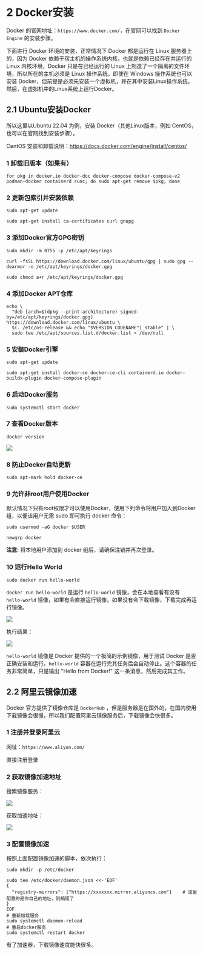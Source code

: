 # 2 Docker安装

Docker 的官网地址：`https://www.docker.com/`，在官网可以找到 `Docker Engine` 的安装步骤。

下面进行 Docker 环境的安装，正常情况下 Docker 都是运行在 Linux 服务器上的，因为 Docker 依赖于宿主机的操作系统内核，也就是依赖已经存在并运行的 Linux 内核环境，Docker 只是在已经运行的 Linux 上制造了一个隔离的文件环境，所以所在的主机必须是 Linux 操作系统。即使在 Windows 操作系统也可以安装 Docker，但前提是必须先安装一个虚拟机，并在其中安装Linux操作系统。然后，在虚拟机中的Linux系统上运行Docker。

  

## 2.1 Ubuntu安装Docker

所以这里以Ubuntu 22.04 为例，安装 Docker（其他Linux版本，例如 CentOS，也可以在官网找到安装步骤）。

CentOS 安装和卸载说明：https://docs.docker.com/engine/install/centos/

### 1 卸载旧版本（如果有）

```
for pkg in docker.io docker-doc docker-compose docker-compose-v2 podman-docker containerd runc; do sudo apt-get remove $pkg; done
```

### 2 更新包索引并安装依赖

```
sudo apt-get update

sudo apt-get install ca-certificates curl gnupg
```


### 3 添加Docker官方GPG密钥

```
sudo mkdir -m 0755 -p /etc/apt/keyrings

curl -fsSL https://download.docker.com/linux/ubuntu/gpg | sudo gpg --dearmor -o /etc/apt/keyrings/docker.gpg

sudo chmod a+r /etc/apt/keyrings/docker.gpg
```


### 4 添加Docker APT仓库

```
echo \
  "deb [arch=$(dpkg --print-architecture) signed-by=/etc/apt/keyrings/docker.gpg] https://download.docker.com/linux/ubuntu \
  $(. /etc/os-release && echo "$VERSION_CODENAME") stable" | \
  sudo tee /etc/apt/sources.list.d/docker.list > /dev/null
```

### 5 安装Docker引擎

```
sudo apt-get update

sudo apt-get install docker-ce docker-ce-cli containerd.io docker-buildx-plugin docker-compose-plugin
```

### 6 启动Docker服务

```
sudo systemctl start docker
```

### 7 查看Docker版本

```
docker version
```

![](./images/20231226102019.60713e8b.jpg)

### 8 防止Docker自动更新

```
sudo apt-mark hold docker-ce
```

### 9 允许非root用户使用Docker

默认情况下只有root权限才可以使用Docker，使用下列命令将用户加入到Docker组，以便该用户无需 sudo 即可执行 docker 命令：

```
sudo usermod -aG docker $USER

newgrp docker
```


**注意:** 将本地用户添加到 docker 组后，请确保注销并再次登录。

### 10 运行Hello World

```
sudo docker run hello-world
```


`docker run hello-world` 是运行 `hello-world` 镜像，会在本地查看有没有 `hello-world` 镜像，如果有会直接运行镜像，如果没有会下载镜像，下载完成再运行镜像。

![](./images/20240124092557.18980cdc.jpg)

执行结果：

![](./images/20231226101316.1d5dc6d8.jpg)

`hello-world` 镜像是 Docker 提供的一个极简的示例镜像，用于测试 Docker 是否正确安装和运行。`hello-world` 容器在运行完其任务后会自动停止。这个容器的任务非常简单，只是输出 "Hello from Docker!" 这一条消息，然后完成其工作。

## 2.2 阿里云镜像加速

Docker 官方提供了镜像仓库是 `DockerHub` ，但是服务器是在国外的，在国内使用下载镜像会很慢，所以我们配置阿里云镜像服务后，下载镜像会快很多。

### 1 注册并登录阿里云

网址：`https://www.aliyun.com/`

直接注册登录

###  2 获取镜像加速地址

搜索镜像服务：

![](./images/20240123234026.52f27981.jpg)

获取加速地址：

![](./images/20240123234400.cba00306.jpg)

### 3 配置镜像加速

按照上面配置镜像加速的脚本，依次执行：

```
sudo mkdir -p /etc/docker
```


```
sudo tee /etc/docker/daemon.json <<-'EOF'
{
  "registry-mirrors": ["https://xxxxxxx.mirror.aliyuncs.com"]    # 这里配置的是你自己的地址，别搞错了
}
EOF
# 重新加载服务
sudo systemctl daemon-reload
# 重启docker服务
sudo systemctl restart docker
```

有了加速器，下载镜像速度能快很多。